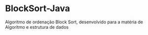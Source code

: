 # BlockSort-Java
 Algoritmo de ordenação Block Sort, desenvolvido para a matéria de Algoritmo e estrutura de dados
